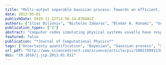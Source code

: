 ```yaml
---
title: "Multi-output separable Gaussian process: Towards an efficient, fully Bayesian paradigm for uncertainty quantification"
date: 2013-05-01
publishDate: 2019-11-12T12:56:14.870482Z
authors: ["Ilias Bilionis", "Nicholas Zabaras", "Bledar A. Konomi", "Guang Lin"]
publication_types: ["2"]
abstract: "Computer codes simulating physical systems usually have responses that consist of a set of distinct outputs (e.g., velocity and pressure) that evolve also in space and time and depend on many unknown input parameters (e.g., physical constants, initial/boundary conditions, etc.). Furthermore, essential engineering procedures such as uncertainty quantification, inverse problems or design are notoriously difficult to carry out mostly due to the limited simulations available. The aim of this work is to introduce a fully Bayesian approach for treating these problems which accounts for the uncertainty induced by the finite number of observations. Our model is built on a multi-dimensional Gaussian process that explicitly treats correlations between distinct output variables as well as space and/or time. The proper use of a separable covariance function enables us to describe the huge covariance matrix as a Kronecker product of smaller matrices leading to efficient algorithms for carrying out inference and predictions. The novelty of this work, is the recognition that the Gaussian process model defines a posterior probability measure on the function space of possible surrogates for the computer code and the derivation of an algorithmic procedure that allows us to sample it efficiently. We demonstrate how the scheme can be used in uncertainty quantification tasks in order to obtain error bars for the statistics of interest that account for the finite number of observations."
featured: false
publication: "*Journal of Computational Physics*"
tags: ["Uncertainty quantification", "Bayesian", "Gaussian process", "Stochastic partial differential equations", "Kronecker product", "Separable covariance function", "Surrogate models"]
url_pdf: "http://www.sciencedirect.com/science/article/pii/S0021999113000417"
doi: "10.1016/j.jcp.2013.01.011"
---
```


